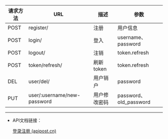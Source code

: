 | 请求方法 | URL                         | 描述         | 参数                   |
| -------- | --------------------------- | ------------ | ---------------------- |
| POST     | register/                   | 注册         | 用户信息               |
| POST     | login/                      | 登入         | username、password     |
| POST     | logout/                     | 注销         | token.refresh          |
| POST     | token/refresh/              | 刷新token    | token.refresh          |
| DEL      | user/del/                   | 用户销户     | password               |
| PUT      | user/:username/new-password | 用户修改密码 | password、old_password |

------

- API文档链接：

  [登录注册 (apipost.cn)](https://console-docs.apipost.cn/preview/1380d4ac60e1c6ff/bd28db2c76532b88?target_id=9a531ed1-69f6-45e0-9145-cb4ac310389f#fcc8514b-84fe-4b35-9f35-395555598c00)

